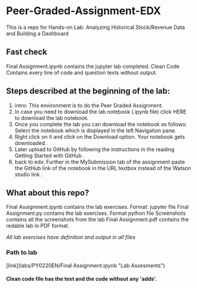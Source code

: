 # Peer-Graded-Assignment-EDX
This is a repo for Hands-on Lab: Analyzing Historical Stock/Revenue Data and Building a Dashboard

## Fast check
Final Assignment.ipynb contains the jupyter lab completed.
Clean Code Contains every line of code and question texts without output.

## Steps described at the beginning of the lab:
1. intro: This environment is to do the Peer Graded Assignment.
2. In case you need to download the lab notebook (.ipynb file) click HERE to download the lab notebook.
3. Once you complete the lab you can download the notebook as follows: Select the notebook which is displayed in the left Navigation pane.
4. Right click on it and click on the Download option. Your notebook gets downloaded.
5. Later upload to GitHub by following the instructions in the reading Getting Started with GitHub .
6. back to edx: Further in the MySubmission tab of the assignment paste the GitHub link of the notebook in the URL textbox instead of the Watson studio link .

## What about this repo?
Final Assignment.ipynb contains the lab exercises. Format: jupyter file
Final Assignment.py    contains the lab exercises. Format python file
Screenshots            contains all the screenshots from the lab
Final Assignment.pdf   contains the redable lab in PDF format.

_All lab exercises have definition and output in all files_

### Path to lab
[link](labs/PY0220EN/Final Assignment.ipynb "Lab Assesments")

#### Clean code file has the text and the code without any 'adds'.
